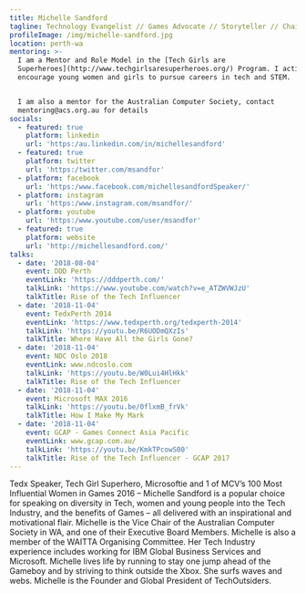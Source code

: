 ```yaml
---
title: Michelle Sandford
tagline: Technology Evangelist // Games Advocate // Storyteller // Chairman
profileImage: /img/michelle-sandford.jpg
location: perth-wa
mentoring: >-
  I am a Mentor and Role Model in the [Tech Girls are
  Superheroes](http://www.techgirlsaresuperheroes.org/) Program. I actively
  encourage young women and girls to pursue careers in tech and STEM.


  I am also a mentor for the Australian Computer Society, contact
  mentoring@acs.org.au for details
socials:
  - featured: true
    platform: linkedin
    url: 'https:/au.linkedin.com/in/michellesandford'
  - featured: true
    platform: twitter
    url: 'https:/twitter.com/msandfor'
  - platform: facebook
    url: 'https:/www.facebook.com/michellesandfordSpeaker/'
  - platform: instagram
    url: 'https:/www.instagram.com/msandfor/'
  - platform: youtube
    url: 'https:/www.youtube.com/user/msandfor'
  - featured: true
    platform: website
    url: 'http://michellesandford.com/'
talks:
  - date: '2018-08-04'
    event: DDD Perth
    eventLink: 'https://dddperth.com/'
    talkLink: 'https://www.youtube.com/watch?v=e_ATZWVWJzU'
    talkTitle: Rise of the Tech Influencer
  - date: '2018-11-04'
    event: TedxPerth 2014
    eventLink: 'https://www.tedxperth.org/tedxperth-2014'
    talkLink: 'https://youtu.be/R6UODmQXzIs'
    talkTitle: Where Have All the Girls Gone?
  - date: '2018-11-04'
    event: NDC Oslo 2018
    eventLink: www.ndcoslo.com
    talkLink: 'https://youtu.be/W0Lui4HlHkk'
    talkTitle: Rise of the Tech Influencer
  - date: '2018-11-04'
    event: Microsoft MAX 2016
    talkLink: 'https://youtu.be/0flxmB_frVk'
    talkTitle: How I Make My Mark
  - date: '2018-11-04'
    event: GCAP - Games Connect Asia Pacific
    eventLink: www.gcap.com.au/
    talkLink: 'https://youtu.be/KmkTPcowS00'
    talkTitle: Rise of the Tech Influencer - GCAP 2017
---
```

Tedx Speaker, Tech Girl Superhero, Microsoftie and 1 of MCV’s 100 Most Influential Women in Games 2016 – Michelle Sandford is a popular choice for speaking on diversity in Tech, women and young people into the Tech Industry, and the benefits of Games – all delivered with an inspirational and motivational flair. Michelle is the Vice Chair of the Australian Computer Society in WA, and one of their Executive Board Members. Michelle is also a member of the WAITTA Organising Committee. Her Tech Industry experience includes working for IBM Global Business Services and Microsoft.  Michelle lives life by running to stay one jump ahead of the Gameboy and by striving to think outside the Xbox. She surfs waves and webs. Michelle is the Founder and Global President of TechOutsiders.
